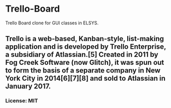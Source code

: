 # Trello-Board
Trello Board clone for GUI classes in ELSYS.

## Trello is a web-based, Kanban-style, list-making application and is developed by Trello Enterprise, a subsidiary of Atlassian.[5] Created in 2011 by Fog Creek Software (now Glitch), it was spun out to form the basis of a separate company in New York City in 2014[6][7][8] and sold to Atlassian in January 2017.

### License: MIT

